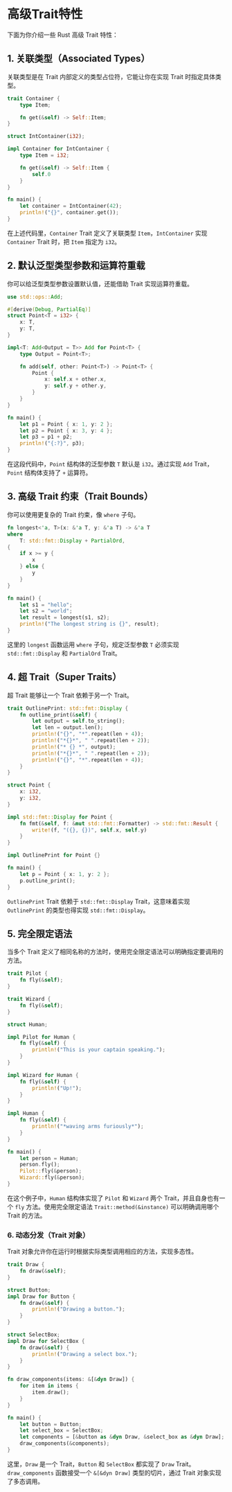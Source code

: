 # 高级Trait特性

下面为你介绍一些 Rust 高级 Trait 特性：

## 1. 关联类型（Associated Types）

关联类型是在 Trait 内部定义的类型占位符，它能让你在实现 Trait 时指定具体类型。

```rust
trait Container {
    type Item;

    fn get(&self) -> Self::Item;
}

struct IntContainer(i32);

impl Container for IntContainer {
    type Item = i32;

    fn get(&self) -> Self::Item {
        self.0
    }
}

fn main() {
    let container = IntContainer(42);
    println!("{}", container.get());
}
```

在上述代码里，`Container` Trait 定义了关联类型 `Item`，`IntContainer` 实现 `Container` Trait 时，把 `Item` 指定为 `i32`。

## 2. 默认泛型类型参数和运算符重载

你可以给泛型类型参数设置默认值，还能借助 Trait 实现运算符重载。

```rust
use std::ops::Add;

#[derive(Debug, PartialEq)]
struct Point<T = i32> {
    x: T,
    y: T,
}

impl<T: Add<Output = T>> Add for Point<T> {
    type Output = Point<T>;

    fn add(self, other: Point<T>) -> Point<T> {
        Point {
            x: self.x + other.x,
            y: self.y + other.y,
        }
    }
}

fn main() {
    let p1 = Point { x: 1, y: 2 };
    let p2 = Point { x: 3, y: 4 };
    let p3 = p1 + p2;
    println!("{:?}", p3);
}
```

在这段代码中，`Point` 结构体的泛型参数 `T` 默认是 `i32`。通过实现 `Add` Trait，`Point` 结构体支持了 `+` 运算符。

## 3. 高级 Trait 约束（Trait Bounds）

你可以使用更复杂的 Trait 约束，像 `where` 子句。

```rust
fn longest<'a, T>(x: &'a T, y: &'a T) -> &'a T
where
    T: std::fmt::Display + PartialOrd,
{
    if x >= y {
        x
    } else {
        y
    }
}

fn main() {
    let s1 = "hello";
    let s2 = "world";
    let result = longest(s1, s2);
    println!("The longest string is {}", result);
}
```

这里的 `longest` 函数运用 `where` 子句，规定泛型参数 `T` 必须实现 `std::fmt::Display` 和 `PartialOrd` Trait。

## 4. 超 Trait（Super Traits）

超 Trait 能够让一个 Trait 依赖于另一个 Trait。

```rust
trait OutlinePrint: std::fmt::Display {
    fn outline_print(&self) {
        let output = self.to_string();
        let len = output.len();
        println!("{}", "*".repeat(len + 4));
        println!("*{}*", " ".repeat(len + 2));
        println!("* {} *", output);
        println!("*{}*", " ".repeat(len + 2));
        println!("{}", "*".repeat(len + 4));
    }
}

struct Point {
    x: i32,
    y: i32,
}

impl std::fmt::Display for Point {
    fn fmt(&self, f: &mut std::fmt::Formatter) -> std::fmt::Result {
        write!(f, "({}, {})", self.x, self.y)
    }
}

impl OutlinePrint for Point {}

fn main() {
    let p = Point { x: 1, y: 2 };
    p.outline_print();
}
```

`OutlinePrint` Trait 依赖于 `std::fmt::Display` Trait，这意味着实现 `OutlinePrint` 的类型也得实现 `std::fmt::Display`。

## 5. 完全限定语法

当多个 Trait 定义了相同名称的方法时，使用完全限定语法可以明确指定要调用的方法。

```rust
trait Pilot {
    fn fly(&self);
}

trait Wizard {
    fn fly(&self);
}

struct Human;

impl Pilot for Human {
    fn fly(&self) {
        println!("This is your captain speaking.");
    }
}

impl Wizard for Human {
    fn fly(&self) {
        println!("Up!");
    }
}

impl Human {
    fn fly(&self) {
        println!("*waving arms furiously*");
    }
}

fn main() {
    let person = Human;
    person.fly();
    Pilot::fly(&person);
    Wizard::fly(&person);
}
```

在这个例子中，`Human` 结构体实现了 `Pilot` 和 `Wizard` 两个 Trait，并且自身也有一个 `fly` 方法。使用完全限定语法 `Trait::method(&instance)` 可以明确调用哪个 Trait 的方法。

### 6. 动态分发（Trait 对象）

Trait 对象允许你在运行时根据实际类型调用相应的方法，实现多态性。

```rust
trait Draw {
    fn draw(&self);
}

struct Button;
impl Draw for Button {
    fn draw(&self) {
        println!("Drawing a button.");
    }
}

struct SelectBox;
impl Draw for SelectBox {
    fn draw(&self) {
        println!("Drawing a select box.");
    }
}

fn draw_components(items: &[&dyn Draw]) {
    for item in items {
        item.draw();
    }
}

fn main() {
    let button = Button;
    let select_box = SelectBox;
    let components = [&button as &dyn Draw, &select_box as &dyn Draw];
    draw_components(&components);
}
```

这里，`Draw` 是一个 Trait，`Button` 和 `SelectBox` 都实现了 `Draw` Trait。`draw_components` 函数接受一个 `&[&dyn Draw]` 类型的切片，通过 Trait 对象实现了多态调用。
